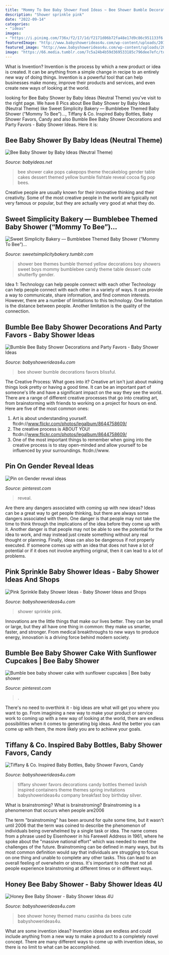 ```yaml
---
title: "Mommy To Bee Baby Shower Food Ideas ~ Bee Shower Bumble Decorations Favors Blissful"
description: "Shower sprinkle pink"
date: "2022-09-14"
categories:
- "ideas"
images:
- "https://i.pinimg.com/736x/f2/17/1d/f2171d06b72fa48e17d9c86c951133f6.jpg"
featuredImage: "http://www.babyshowerideas4u.com/wp-content/uploads/2014/01/pink-131.jpg"
featured_image: "http://www.babyshowerideas4u.com/wp-content/uploads/2014/09/Tiffany-Co.-Inspired-Baby-Bottles-Baby-Shower-Favors-Candy-Containers-Baby-Shower-Decorations-Lavish-Baby-Shower.jpg"
image: "https://66.media.tumblr.com/7c5a24b4b59d369533185c796dee7efc/tumblr_ne45q0T7cs1ty8ibio5_1280.jpg"
---
```



What is Invention?
Invention is the process by which a new product or idea is created. It can be anything from a simple change in recipe to an entirely new way of doing things. Invention is a powerful tool that can help businesses make money, improve their products and services, and even create new ways of looking at the world.

	

		
looking for Bee Baby Shower by Baby Ideas (Neutral Theme) you've visit to the right page. We have 8 Pics about Bee Baby Shower by Baby Ideas (Neutral Theme) like Sweet Simplicity Bakery — Bumblebee Themed Baby Shower (“Mommy To Bee”)..., Tiffany &amp; Co. Inspired Baby Bottles, Baby Shower Favors, Candy and also Bumble Bee Baby Shower Decorations and Party Favors - Baby Shower Ideas. Here it is:
		
    
## Bee Baby Shower By Baby Ideas (Neutral Theme)

<img loading=lazy src="http://www.babyideas.net/wp-content/uploads/2016/03/bee-baby-shower-cakepops.jpg" onerror="this.onerror=null;this.src='https://tse1.mm.bing.net/th?id=OIP.gXIpAZIjUNp_47MiiYOcsQHaLH&amp;pid=15.1';" alt="Bee Baby Shower by Baby Ideas (Neutral Theme)">

_Source: babyideas.net_

>bee shower cake pops cakepops theme thecakeblog gender table cakes dessert themed yellow bumble fishtale reveal cocoa fig pop bees. 

	

Creative people are usually known for their innovative thinking and their creativity. Some of the most creative people in the world are typically not very famous or popular, but they are actually very good at what they do.

    
## Sweet Simplicity Bakery — Bumblebee Themed Baby Shower (“Mommy To Bee”)...

<img loading=lazy src="https://66.media.tumblr.com/7c5a24b4b59d369533185c796dee7efc/tumblr_ne45q0T7cs1ty8ibio5_1280.jpg" onerror="this.onerror=null;this.src='https://tse4.mm.bing.net/th?id=OIP.OKbHbgsxcn3ID80_8xvDEAHaLH&amp;pid=15.1';" alt="Sweet Simplicity Bakery — Bumblebee Themed Baby Shower (“Mommy To Bee”)...">

_Source: sweetsimplicitybakery.tumblr.com_

>shower bee themes bumble themed yellow decorations boy showers sweet boys mommy bumblebee candy theme table dessert cute shutterfly gender. 

	

Idea 1: Technology can help people connect with each other
Technology can help people connect with each other in a variety of ways. It can provide a way to communicate, share information, and find common interests. However, there are a number of limitations to this technology. One limitation is the distance between people. Another limitation is the quality of the connection.

    
## Bumble Bee Baby Shower Decorations And Party Favors - Baby Shower Ideas

<img loading=lazy src="https://babyshowerideas4u.com/wp-content/uploads/2017/11/Bumble-Bee-Baby-Shower-Decorations-and-Party-Favors.jpg" onerror="this.onerror=null;this.src='https://tse3.mm.bing.net/th?id=OIP.ollurAJ1PsWwRpC0xcMqrwHaFj&amp;pid=15.1';" alt="Bumble Bee Baby Shower Decorations and Party Favors - Baby Shower Ideas">

_Source: babyshowerideas4u.com_

>bee shower bumble decorations favors blissful. 

	

The Creative Process: What goes into it?
Creative art isn't just about making things look pretty or having a good time. It can be an important part of someone's life and have a significant impact on the way they see the world. There are a range of different creative processes that go into creating art, from brainstorming with friends to working on a project for hours on end. Here are five of the most common ones: 
1) Art is about understanding yourself. ftcdn://www.flickr.com/photos/legalbum/8644758609/
2) The creative process is ABOUT YOU! ftcdn://www.flickr.com/photos/legalbum/8644758609/
3) One of the most important things to remember when going into the creative process is to stay open-minded and allow yourself to be influenced by your surroundings. ftcdn://www.

    
## Pin On Gender Reveal Ideas

<img loading=lazy src="https://i.pinimg.com/736x/f2/17/1d/f2171d06b72fa48e17d9c86c951133f6.jpg" onerror="this.onerror=null;this.src='https://tse1.mm.bing.net/th?id=OIP.Z_fFTp2LQGpD93dY1y5iSgHaJ3&amp;pid=15.1';" alt="Pin on Gender reveal ideas">

_Source: pinterest.com_

>reveal. 

	

Are there any dangers associated with coming up with new ideas?
Ideas can be a great way to get people thinking, but there are always some dangers associated with them. One danger is that people may not take the time to think through the implications of the idea before they come up with it. Another danger is that people may not be able to see the potential for the idea to work, and may instead just create something without any real thought or planning. Finally, ideas can also be dangerous if not properly executed. If someone comes up with an idea that does not have a lot of potential or if it does not involve anything original, then it can lead to a lot of problems.

    
## Pink Sprinkle Baby Shower Ideas - Baby Shower Ideas And Shops

<img loading=lazy src="http://www.babyshowerideas4u.com/wp-content/uploads/2014/01/pink-131.jpg" onerror="this.onerror=null;this.src='https://tse4.mm.bing.net/th?id=OIP.oJ2Y4NNoFMW3-Jatow6cPgHaJS&amp;pid=15.1';" alt="Pink Sprinkle Baby Shower Ideas - Baby Shower Ideas and Shops">

_Source: babyshowerideas4u.com_

>shower sprinkle pink. 

	

Innovations are the little things that make our lives better. They can be small or large, but they all have one thing in common: they make us smarter, faster, and stronger. From medical breakthroughs to new ways to produce energy, innovation is a driving force behind modern society.

    
## Bumble Bee Baby Shower Cake With Sunflower Cupcakes | Bee Baby Shower

<img loading=lazy src="https://i.pinimg.com/736x/32/ed/4a/32ed4a12fbf248ea8d568b19a86deb2b.jpg" onerror="this.onerror=null;this.src='https://tse4.mm.bing.net/th?id=OIP.AZCfyzsVLJGpTM7QhoXa8QHaHa&amp;pid=15.1';" alt="Bumble bee baby shower cake with sunflower cupcakes | Bee baby shower">

_Source: pinterest.com_

>. 

	

There's no need to overthink it - big ideas are what will get you where you want to go. From imagining a new way to make your product or service work to coming up with a new way of looking at the world, there are endless possibilities when it comes to generating big ideas. And the better you can come up with them, the more likely you are to achieve your goals.

    
## Tiffany &amp; Co. Inspired Baby Bottles, Baby Shower Favors, Candy

<img loading=lazy src="http://www.babyshowerideas4u.com/wp-content/uploads/2014/09/Tiffany-Co.-Inspired-Baby-Bottles-Baby-Shower-Favors-Candy-Containers-Baby-Shower-Decorations-Lavish-Baby-Shower.jpg" onerror="this.onerror=null;this.src='https://tse2.mm.bing.net/th?id=OIP.ZILLuibpEZpGPzQbQz9a5gHaE8&amp;pid=15.1';" alt="Tiffany &amp; Co. Inspired Baby Bottles, Baby Shower Favors, Candy">

_Source: babyshowerideas4u.com_

>tiffany shower favors decorations candy bottles themed lavish inspired containers theme themes spring invitations babyshowerideas4u company breakfast boy birthday silver. 

	

What is brainstroming?
What is brainstroming? Brainstroming is a phenomenon that occurs when people are2006

The term "brainstroming" has been around for quite some time, but it wasn't until 2006 that the term was coined to describe the phenomenon of individuals being overwhelmed by a single task or idea. The name comes from a phrase used by Eisenhower in his Farewell Address in 1961, where he spoke about the "massive national effort" which was needed to meet the challenges of the future. Brainstroming can be defined in many ways, but its most common definition would say that individuals are struggling to focus on one thing and unable to complete any other tasks. This can lead to an overall feeling of overwhelm or stress. It's important to note that not all people experience brainstroming at different times or in different ways.

    
## Honey Bee Baby Shower - Baby Shower Ideas 4U

<img loading=lazy src="https://babyshowerideas4u.com/wp-content/uploads/2014/02/bee-7.jpg" onerror="this.onerror=null;this.src='https://tse1.mm.bing.net/th?id=OIP.07N56jD-A2tA9V6Y1wUHagHaLH&amp;pid=15.1';" alt="Honey Bee Baby Shower - Baby Shower Ideas 4U">

_Source: babyshowerideas4u.com_

>bee shower honey themed manu casinha da bees cute babyshowerideas4u. 

	

What are some invention ideas?
Invention ideas are endless and could include anything from a new way to make a product to a completely novel concept. There are many different ways to come up with invention ideas, so there is no limit to what can be accomplished.


